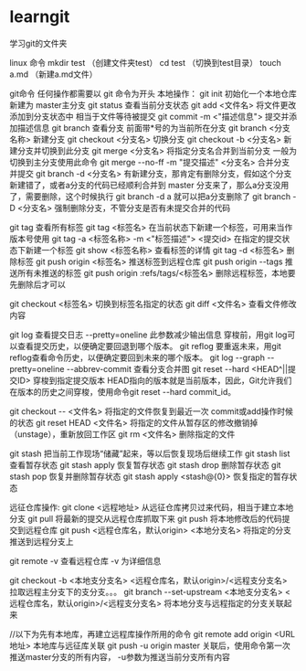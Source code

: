 # learngit
学习git的文件夹

linux 命令
mkdir test （创建文件夹test）
cd test （切换到test目录）
touch a.md （新建a.md文件）


git命令   任何操作都需要以 git 命令为开头
本地操作：
git init  初始化一个本地仓库  新建为 master主分支
git status  查看当前分支状态
git add  <文件名>   将文件更改添加到分支状态中 相当于文件等待被提交
git commit -m <"描述信息">  提交并添加描述信息
git branch  查看分支   前面带*号的为当前所在分支
git branch <分支名称>  新建分支
git checkout <分支名>  切换分支
git checkout -b <分支名>  新建分支并切换到此分支
git merge <分支名>   将指定分支名合并到当前分支  一般为切换到主分支使用此命令
git merge --no-ff -m "提交描述" <分支名>   合并分支并提交
git branch -d <分支名>  有新建分支，那肯定有删除分支，假如这个分支新建错了，或者a分支的代码已经顺利合并到 master 分支来了，那么a分支没用了，需要删除，这个时候执行 git branch -d a 就可以把a分支删除了
git branch -D <分支名>  强制删除分支，不管分支是否有未提交合并的代码

git tag 查看所有标签
git tag <标签名> 在当前状态下新建一个标签，可用来当作版本号使用
git tag -a <标签名称> -m <"标签描述"> <提交id>  在指定的提交状态下新建一个标签
git show <标签名称>   查看标签的详情
git tag -d <标签名> 删除标签
git push origin <标签名>   推送标签到远程仓库
git push origin --tags  推送所有未推送的标签
git push origin :refs/tags/<标签名>   删除远程标签，本地要先删除后才可以


git checkout <标签名> 切换到标签名指定的状态
git diff <文件名> 查看文件修改内容

git log      查看提交日志   --pretty=oneline  此参数减少输出信息  穿梭前，用git log可以查看提交历史，以便确定要回退到哪个版本。
git reflog   要重返未来，用git reflog查看命令历史，以便确定要回到未来的哪个版本。
git log --graph --pretty=oneline --abbrev-commit   查看分支合并图
git reset --hard <HEAD^||提交ID> 穿梭到指定提交版本
HEAD指向的版本就是当前版本，因此，Git允许我们在版本的历史之间穿梭，使用命令git reset --hard commit_id。

git checkout -- <文件名>  将指定的文件恢复到最近一次 commit或add操作时候的状态
git reset HEAD <文件名>   将指定的文件从暂存区的修改撤销掉（unstage），重新放回工作区
git rm <文件名>		 删除指定的文件

git stash  把当前工作现场“储藏”起来，等以后恢复现场后继续工作
git stash list 查看暂存状态
git stash apply 恢复暂存状态
git stash drop  删除暂存状态
git stash pop   恢复并删除暂存状态
git stash apply <stash@{0}>  恢复指定的暂存状态


远征仓库操作:
git clone <远程地址>  从远征仓库拷贝过来代码，相当于建立本地分支
git pull 将最新的提交从远程仓库抓取下来
git push  将本地修改后的代码提交到远程仓库
git push <远程仓库名，默认origin> <本地分支名>  将指定的分支推送到远程分支上

git remote -v 查看远程仓库  -v 为详细信息

git checkout -b <本地支分支名> <远程仓库名，默认origin>/<远程支分支名> 拉取远程主分支下的支分支。。。
git branch --set-upstream <本地支分支名> <远程仓库名，默认origin>/<远程支分支名>  将本地分支与远程指定的分支关联起来

//以下为先有本地库，再建立远程库操作所用的命令
git remote add origin <URL地址> 本地库与远征库关联
git push -u origin master 关联后，使用命令第一次推送master分支的所有内容，   -u参数为推送当前分支所有内容
